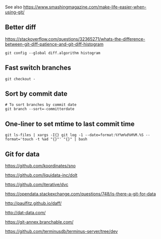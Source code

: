 <!-- njnmdoc: title="Git Notes"  -->

See also https://www.smashingmagazine.com/make-life-easier-when-using-git/


## Better diff
https://stackoverflow.com/questions/32365271/whats-the-difference-between-git-diff-patience-and-git-diff-histogram

```
git config --global diff.algorithm histogram
```

## Fast switch branches

```
git checkout -
```

## Sort by commit date

```
# To sort branches by commit date
git branch --sort=-committerdate
```

## One-liner to set mtime to last commit time

```
git ls-files | xargs -I{} git log -1 --date=format:%Y%m%d%H%M.%S --format='touch -t %ad "{}"' "{}" | bash
```


## Git for data

https://github.com/koordinates/sno

https://github.com/liquidata-inc/dolt

https://github.com/iterative/dvc

https://opendata.stackexchange.com/questions/748/is-there-a-git-for-data

http://paulfitz.github.io/daff/

http://dat-data.com/

https://git-annex.branchable.com/

https://github.com/terminusdb/terminus-server/tree/dev
